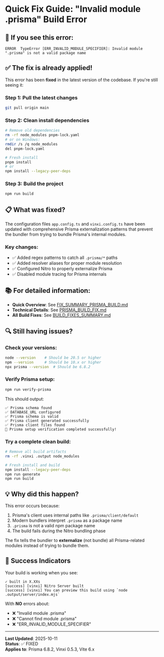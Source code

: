 # Quick Fix Guide: "Invalid module .prisma" Build Error

## 🚨 If you see this error:

```
ERROR  TypeError [ERR_INVALID_MODULE_SPECIFIER]: Invalid module ".prisma" is not a valid package name
```

## ✅ The fix is already applied!

This error has been **fixed** in the latest version of the codebase. If you're still seeing it:

### Step 1: Pull the latest changes
```bash
git pull origin main
```

### Step 2: Clean install dependencies
```bash
# Remove old dependencies
rm -rf node_modules pnpm-lock.yaml
# or on Windows:
rmdir /s /q node_modules
del pnpm-lock.yaml

# Fresh install
pnpm install
# or
npm install --legacy-peer-deps
```

### Step 3: Build the project
```bash
npm run build
```

## 📋 What was fixed?

The configuration files `app.config.ts` and `vinxi.config.ts` have been updated with comprehensive Prisma externalization patterns that prevent the bundler from trying to bundle Prisma's internal modules.

### Key changes:
- ✅ Added regex patterns to catch all `.prisma/*` paths
- ✅ Added resolver aliases for proper module resolution
- ✅ Configured Nitro to properly externalize Prisma
- ✅ Disabled module tracing for Prisma internals

## 📚 For detailed information:

- **Quick Overview**: See [FIX_SUMMARY_PRISMA_BUILD.md](./FIX_SUMMARY_PRISMA_BUILD.md)
- **Technical Details**: See [PRISMA_BUILD_FIX.md](./PRISMA_BUILD_FIX.md)
- **All Build Fixes**: See [BUILD_FIXES_SUMMARY.md](./BUILD_FIXES_SUMMARY.md)

## 🔍 Still having issues?

### Check your versions:
```bash
node --version    # Should be 20.5 or higher
npm --version     # Should be 10.x or higher
npx prisma --version  # Should be 6.8.2
```

### Verify Prisma setup:
```bash
npm run verify-prisma
```

This should output:
```
✅ Prisma schema found
✅ DATABASE_URL configured
✅ Prisma schema is valid
✅ Prisma client generated successfully
✅ Prisma client files found
🎉 Prisma setup verification completed successfully!
```

### Try a complete clean build:
```bash
# Remove all build artifacts
rm -rf .vinxi .output node_modules

# Fresh install and build
npm install --legacy-peer-deps
npm run generate
npm run build
```

## 💡 Why did this happen?

This error occurs because:
1. Prisma's client uses internal paths like `.prisma/client/default`
2. Modern bundlers interpret `.prisma` as a package name
3. `.prisma` is not a valid npm package name
4. The build fails during the Nitro bundling phase

The fix tells the bundler to **externalize** (not bundle) all Prisma-related modules instead of trying to bundle them.

## 🎯 Success Indicators

Your build is working when you see:
```
✓ built in X.XXs
[success] [vinxi] Nitro Server built
[success] [vinxi] You can preview this build using `node .output/server/index.mjs`
```

With **NO** errors about:
- ❌ "Invalid module .prisma"
- ❌ "Cannot find module .prisma"
- ❌ "ERR_INVALID_MODULE_SPECIFIER"

---

**Last Updated**: 2025-10-11  
**Status**: ✅ FIXED  
**Applies to**: Prisma 6.8.2, Vinxi 0.5.3, Vite 6.x
